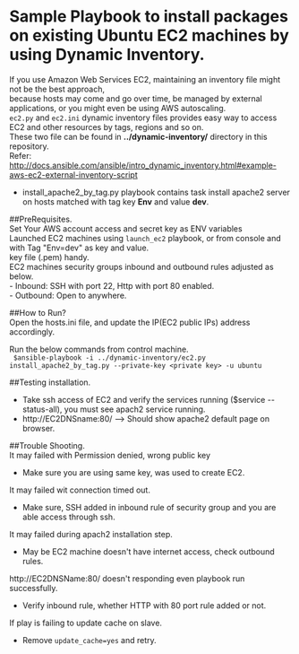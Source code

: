 # Sample Playbook to install packages on existing Ubuntu EC2 machines by using Dynamic Inventory.  

   If you use Amazon Web Services EC2, maintaining an inventory file might not be the best approach,   
   because hosts may come and go over time, be managed by external applications, or you might even be using AWS autoscaling.  
   ```ec2.py``` and ```ec2.ini``` dynamic inventory files provides easy way to access EC2 and other resources by tags, regions and so on.    
   These two file can be found in **../dynamic-inventory/** directory in this repository.  
   Refer: http://docs.ansible.com/ansible/intro_dynamic_inventory.html#example-aws-ec2-external-inventory-script  
  
 - install_apache2_by_tag.py playbook contains task install apache2 server on hosts matched with tag key **Env** and value **dev**.    
 
##PreRequisites.  
  Set Your AWS account access and secret key as ENV variables   
  Launched EC2 machines using ```launch_ec2``` playbook, or from console and with Tag "Env=dev" as key and value.    
  key file (.pem) handy.  
  EC2 machines security groups inbound and outbound rules adjusted as below.  
    - Inbound: SSH with port 22, Http with port 80 enabled.  
    - Outbound: Open to anywhere.  
  
##How to Run?  
  Open the hosts.ini file, and update the IP(EC2 public IPs) address accordingly.  
  
  Run the below commands from control machine.  
  ``` $ansible-playbook -i ../dynamic-inventory/ec2.py install_apache2_by_tag.py --private-key <private key> -u ubuntu```   
  
##Testing installation.  
  - Take ssh access of EC2 and verify the services running ($service --status-all), you must see apach2 service running.  
  - http://EC2DNSname:80/   --> Should show apache2 default page on browser.  
  
##Trouble Shooting.  
  It may failed with Permission denied, wrong public key  
   - Make sure you are using same key, was used to create EC2.  

  It may failed wit connection timed out.  
   - Make sure, SSH added in inbound rule of security group and you are able access through ssh.  

  It may failed during apach2 installation step.  
   - May be EC2 machine doesn't have internet access, check outbound rules.  

  http://EC2DNSName:80/ doesn't responding even playbook run successfully.  
   - Verify inbound rule, whether HTTP with 80 port rule added or not.  

  If play is failing to update cache on slave.  
   - Remove ```update_cache=yes``` and retry.  
   


 
 

